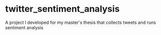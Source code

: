 # twitter_sentiment_analysis
A project I developed for my master's thesis that collects tweets and runs sentiment analysis
